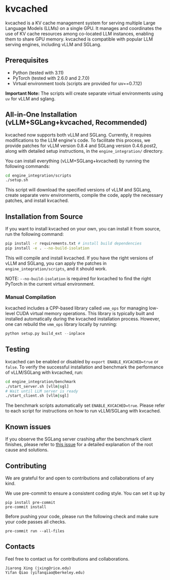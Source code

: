 # kvcached

kvcached is a KV cache management system for serving multiple Large Language Models (LLMs) on a single GPU. It manages and coordinates the use of KV cache resources among co-located LLM instances, enabling them to share GPU memory. kvcached is compatible with popular LLM serving engines, including vLLM and SGLang.

## Prerequisites

* Python (tested with 3.11)
* PyTorch (tested with 2.6.0 and 2.7.0)
* Virtual environment tools (scripts are provided for uv==0.7.12)

**Important Note:** The scripts will create separate virtual environments using `uv` for vLLM and sglang.

## All-in-One Installation (vLLM+SGLang+kvcached, Recommended)

kvcached now supports both vLLM and SGLang. Currently, it requires modifications to the LLM engine's code. To facilitate this process, we provide patches for vLLM version 0.8.4 and SGLang version 0.4.6.post2, along with detailed setup instructions, in the `engine_integration/` directory.

You can install everything (vLLM+SGLang+kvcached) by running the following commands:

```bash
cd engine_integration/scripts
./setup.sh
```

This script will download the specified versions of vLLM and SGLang, create separate venv environments, compile the code, apply the necessary patches, and install kvcached.

## Installation from Source

If you want to install kvcached on your own, you can install it from source, run the following command:

```bash
pip install -r requirements.txt # install build dependencies
pip install -e . --no-build-isolation
```

This will compile and install kvcached. If you have the right versions of vLLM and SGLang, you can apply the patches in `engine_integration/scripts`, and it should work.

NOTE: `--no-build-isolation` is required for kvcached to find the right PyTorch in the current virtual environment.

### Manual Compilation

kvcached includes a CPP-based library called `vmm_ops` for managing low-level CUDA virtual memory operations. This library is typically built and installed automatically during the kvcached installation process. However, one can rebuild the `vmm_ops` library locally by running:

```python
python setup.py build_ext --inplace
```

## Testing

kvcached can be enabled or disabled by `export ENABLE_KVCACHED=true` or `false`. To verify the successful installation and benchmark the performance of vLLM/SGLang with kvcached, run:

```bash
cd engine_integration/benchmark
./start_server.sh [vllm|sgl]
# Wait until LLM server is ready
./start_client.sh [vllm|sgl]
```

The benchmark scripts automatically set `ENABLE_KVCACHED=true`. Please refer to each script for instructions on how to run vLLM/SGLang with kvcached.

## Known issues

If you observe the SGLang server crashing after the benchmark client finishes, please refer to [this issue](https://github.com/ovg-project/kvcached/issues/5) for a detailed explanation of the root cause and solutions.

## Contributing

We are grateful for and open to contributions and collaborations of any kind.

We use pre-commit to ensure a consistent coding style. You can set it up by

```
pip install pre-commit
pre-commit install
```

Before pushing your code, please run the following check and make sure your code passes all checks.

```
pre-commit run --all-files
```

## Contacts

Feel free to contact us for contributions and collaborations.

```
Jiarong Xing (jxing@rice.edu)
Yifan Qiao (yifanqiao@berkeley.edu)
```

